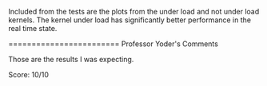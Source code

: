Included from the tests are the plots from the under load and not under load kernels.  The kernel under load has significantly better performance in the real time state.

========================
Professor Yoder's Comments

Those are the results I was expecting.

Score:  10/10